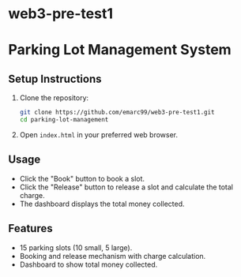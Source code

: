 # web3-pre-test1
# Parking Lot Management System

## Setup Instructions

1. Clone the repository:
    ```sh
    git clone https://github.com/emarc99/web3-pre-test1.git
    cd parking-lot-management
    ```

2. Open `index.html` in your preferred web browser.

## Usage

- Click the "Book" button to book a slot.
- Click the "Release" button to release a slot and calculate the total charge.
- The dashboard displays the total money collected.

## Features

- 15 parking slots (10 small, 5 large).
- Booking and release mechanism with charge calculation.
- Dashboard to show total money collected.

